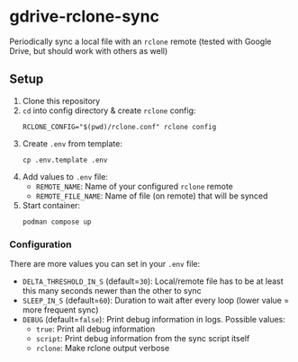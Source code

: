 # gdrive-rclone-sync

Periodically sync a local file with an `rclone` remote (tested with Google Drive, but should work with others as well)

## Setup

1. Clone this repository
2. `cd` into config directory & create `rclone` config:
    ```shell
    RCLONE_CONFIG="$(pwd)/rclone.conf" rclone config
    ```
3. Create `.env` from template:
    ```shell
    cp .env.template .env
    ```
4. Add values to `.env` file:
    - `REMOTE_NAME`: Name of your configured `rclone` remote
    - `REMOTE_FILE_NAME`: Name of file (on remote) that will be synced
5. Start container:
    ```shell
    podman compose up
    ```

### Configuration

There are more values you can set in your `.env` file:
 - `DELTA_THRESHOLD_IN_S` (default=`30`): Local/remote file has to be at least this many seconds newer than the other to sync
 - `SLEEP_IN_S` (default=`60`): Duration to wait after every loop (lower value = more frequent sync)
 - `DEBUG` (default=`false`): Print debug information in logs. Possible values:
     - `true`: Print all debug information
     - `script`: Print debug information from the sync script itself
     - `rclone`: Make rclone output verbose

